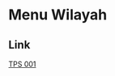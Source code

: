 # Menu Wilayah

## Link

[TPS 001](https://github.com/gigit-pemilu/pemilu-2024-95-papua-pegunungan/tree/main/pileg-dpr/hitung-suara/sub/95-papua-pegunungan/sub/06-yalimo/sub/02-apalapsili/sub/2015-suerlihim/sub/001-tps)

